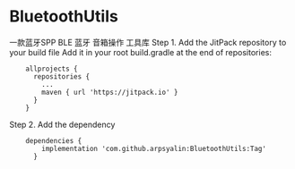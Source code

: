 # BluetoothUtils
一款蓝牙SPP BLE 蓝牙 音箱操作 工具库
Step 1. Add the JitPack repository to your build file
        Add it in your root build.gradle at the end of repositories:

        allprojects {
          repositories {
            ...
            maven { url 'https://jitpack.io' }
          }
        }
        
Step 2. Add the dependency

      	dependencies {
	        implementation 'com.github.arpsyalin:BluetoothUtils:Tag'
	      }
